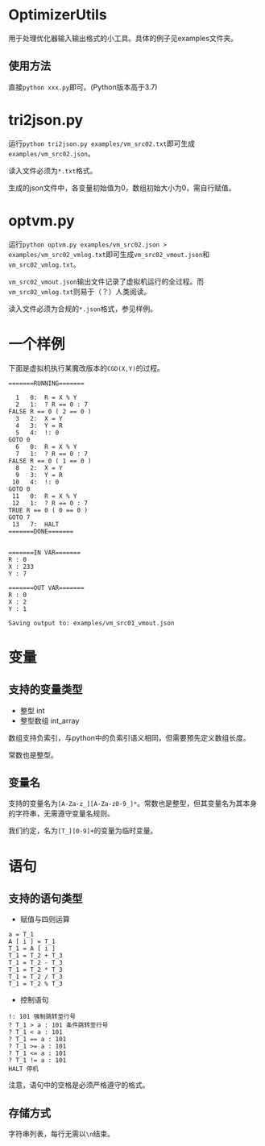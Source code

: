 # OptimizerUtils
用于处理优化器输入输出格式的小工具。具体的例子见examples文件夹。

## 使用方法
直接```python xxx.py```即可。(Python版本高于3.7)

# tri2json.py
运行```python tri2json.py examples/vm_src02.txt```即可生成```examples/vm_src02.json```。

读入文件必须为```*.txt```格式。

生成的json文件中，各变量初始值为0，数组初始大小为0，需自行赋值。

# optvm.py
运行```python optvm.py examples/vm_src02.json > examples/vm_src02_vmlog.txt```即可生成```vm_src02_vmout.json```和```vm_src02_vmlog.txt```。

```vm_src02_vmout.json```输出文件记录了虚拟机运行的全过程。而```vm_src02_vmlog.txt```则易于（？）人类阅读。

读入文件必须为合规的```*.json```格式，参见样例。

# 一个样例

下面是虚拟机执行某魔改版本的```CGD(X,Y)```的过程。

```
=======RUNNING=======

  1   0:  R = X % Y
  2   1:  ? R == 0 : 7
FALSE R == 0 ( 2 == 0 )
  3   2:  X = Y
  4   3:  Y = R
  5   4:  !: 0
GOTO 0
  6   0:  R = X % Y
  7   1:  ? R == 0 : 7
FALSE R == 0 ( 1 == 0 )
  8   2:  X = Y
  9   3:  Y = R
 10   4:  !: 0
GOTO 0
 11   0:  R = X % Y
 12   1:  ? R == 0 : 7
TRUE R == 0 ( 0 == 0 )
GOTO 7
 13   7:  HALT
=======DONE=======


=======IN VAR=======
R : 0
X : 233
Y : 7

=======OUT VAR=======
R : 0
X : 2
Y : 1

Saving output to: examples/vm_src01_vmout.json

```

# 变量

## 支持的变量类型

- 整型 int
- 整型数组 int_array

数组支持负索引，与python中的负索引语义相同，但需要预先定义数组长度。

常数也是整型。

## 变量名

支持的变量名为```[A-Za-z_][A-Za-z0-9_]*```。常数也是整型，但其变量名为其本身的字符串，无需遵守变量名规则。

我们约定，名为```[T_][0-9]+```的变量为临时变量。

# 语句

## 支持的语句类型

- 赋值与四则运算
```
a = T_1
A [ i ] = T_1
T_1 = A [ i ]
T_1 = T_2 + T_3
T_1 = T_2 - T_3
T_1 = T_2 * T_3
T_1 = T_2 / T_3
T_1 = T_2 % T_3
```
- 控制语句
```
!: 101 强制跳转至行号
? T_1 > a : 101 条件跳转至行号
? T_1 < a : 101 
? T_1 == a : 101 
? T_1 >= a : 101 
? T_1 <= a : 101 
? T_1 != a : 101 
HALT 停机
```

注意，语句中的空格是必须严格遵守的格式。

## 存储方式
字符串列表，每行无需以```\n```结束。